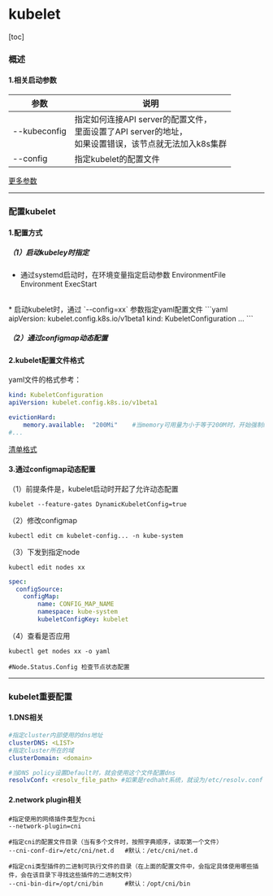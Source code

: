 # kubelet
[toc]
### 概述
#### 1.相关启动参数
|参数|说明|
|-|-|
|--kubeconfig|指定如何连接API server的配置文件，</br>里面设置了API server的地址，<br>如果设置错误，该节点就无法加入k8s集群|
|--config|指定kubelet的配置文件|
[更多参数](https://kubernetes.io/docs/reference/command-line-tools-reference/kubelet/)

***

### 配置kubelet

#### 1.配置方式

##### （1）启动kubeley时指定
* 通过systemd启动时，在环境变量指定启动参数
EnvironmentFile
Environment
ExecStart
</br>
* 启动kubelet时，通过 `--config=xx` 参数指定yaml配置文件
```yaml
aipVersion: kubelet.config.k8s.io/v1beta1
kind: KubeletConfiguration
...
```

##### （2）通过configmap动态配置

#### 2.kubelet配置文件格式
yaml文件的格式参考：
```yaml
kind: KubeletConfiguration
apiVersion: kubelet.config.k8s.io/v1beta1

evictionHard:
    memory.available:  "200Mi"    #当memory可用量为小于等于200M时，开始强制终止某些pods
#...
```
[清单格式](https://github.com/kubernetes/kubernetes/blob/master/staging/src/k8s.io/kubelet/config/v1beta1/types.go)

#### 3.通过configmap动态配置
（1）前提条件是，kubelet启动时开起了允许动态配置
```shell
kubelet --feature-gates DynamicKubeletConfig=true
```
（2）修改configmap
```shell
kubectl edit cm kubelet-config... -n kube-system
```
（3）下发到指定node
```shell
kubectl edit nodes xx
```
```yaml
spec:
  configSource:
    configMap:
        name: CONFIG_MAP_NAME
        namespace: kube-system
        kubeletConfigKey: kubelet
```
（4）查看是否应用
```shell
kubectl get nodes xx -o yaml

#Node.Status.Config 检查节点状态配置
```

***

### kubelet重要配置

#### 1.DNS相关
```yaml
#指定cluster内部使用的dns地址
clusterDNS: <LIST>
#指定cluster所在的域
clusterDomain: <domain>

#当DNS policy设置Default时，就会使用这个文件配置dns
resolvConf: <resolv_file_path> #如果是redhaht系统，就设为/etc/resolv.conf
```

#### 2.network plugin相关
```shell
#指定使用的网络插件类型为cni
--network-plugin=cni

#指定cni的配置文件目录（当有多个文件时，按照字典顺序，读取第一个文件）
--cni-conf-dir=/etc/cni/net.d   #默认：/etc/cni/net.d

#指定cni类型插件的二进制可执行文件的目录（在上面的配置文件中，会指定具体使用哪些插件，会在该目录下寻找这些插件的二进制文件）
--cni-bin-dir=/opt/cni/bin      #默认：/opt/cni/bin
```
